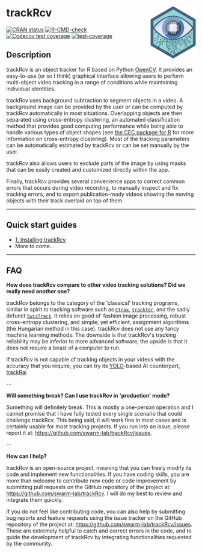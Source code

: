 
# trackRcv <a href="https://swarm-lab.github.io/trackRcv/"><img src="man/figures/logo.png" align="right" height="138" alt="trackRcv website" /></a>

<!-- badges: start -->
[![CRAN status](https://www.r-pkg.org/badges/version/trackRcv)](https://CRAN.R-project.org/package=trackRcv)
[![R-CMD-check](https://github.com/swarm-lab/trackRcv/actions/workflows/R-CMD-check.yaml/badge.svg)](https://github.com/swarm-lab/trackRcv/actions/workflows/R-CMD-check.yaml)
[![Codecov test coverage](https://codecov.io/gh/swarm-lab/trackRcv/graph/badge.svg)](https://app.codecov.io/gh/swarm-lab/trackRcv)
[![test-coverage](https://github.com/swarm-lab/trackRcv/actions/workflows/test-coverage.yaml/badge.svg)](https://github.com/swarm-lab/trackRcv/actions/workflows/test-coverage.yaml)
<!-- badges: end -->

## Description 

trackRcv is an object tracker for R based on Python [OpenCV](https://opencv.org/). 
It provides an easy-to-use (or so I think) graphical interface allowing users 
to perform multi-object video tracking in a range of conditions while 
maintaining individual identities.

trackRcv uses background subtraction to segment objects in a video. A background 
image can be provided by the user or can be computed by trackRcv automatically 
in most situations. Overlapping objects are then separated using cross-entropy 
clustering, an automated classification method that provides good computing 
performance while being able to handle various types of object shapes (see 
[the CEC package for R](https://swarm-lab.github.io/cec/) for more information 
on cross-entropy clustering). Most of the tracking parameters can be 
automatically estimated by trackRcv or can be set manually by the user. 

trackRcv also allows users to exclude parts of the image by using masks that can 
be easily created and customized directly within the app. 

Finally, trackRcv provides several convenience apps to correct common errors 
that occurs during video recording, to manually inspect and fix tracking errors, 
and to export publication-ready videos showing the moving objects with their 
track overlaid on top of them. 

---

## Quick start guides

+ [1. Installing trackRcv](https://swarm-lab.github.io/trackRcv/articles/z1_installing_trackRcv.html)
+ More to come...

---

## FAQ

**How does trackRcv compare to other video tracking solutions? Did we really need another one?**

trackRcv belongs to the category of the 'classical' tracking programs, similar 
in spirit to tracking software such as [`Ctrax`](http://ctrax.sourceforge.net/), 
[`tracktor`](https://github.com/vivekhsridhar/tracktor), and the sadly defunct
[`SwisTrack`](https://en.wikibooks.org/wiki/SwisTrack). It relies on good ol' 
fashion image processing, robust cross-entropy clustering, and simple, yet 
efficient, assignment algorithms (the Hungarian method in this case). trackRcv 
does not use any fancy machine learning methods. The downside is that trackRcv's 
tracking reliability may be inferior to more advanced software; the upside is 
that it does not require a beast of a computer to run. 

If trackRcv is not capable of tracking objects in your videos with the accuracy
that you require, you can try its 
[YOLO](https://github.com/ultralytics/ultralytics)-based AI counterpart, 
[trackRai](https://swarm-lab.github.io/trackRai)

-- 

**Will something break? Can I use trackRcv in 'production' mode?** 

Something will definitely break. This is mostly a one-person operation and I 
cannot promise that I have fully tested every single scenario that could 
challenge trackRcv. This being said, it will work fine in most cases and is 
certainly usable for most tracking projects. If you run into an issue, please 
report it at: https://github.com/swarm-lab/trackRcv/issues.

--

**How can I help?**

trackRcv is an open-source project, meaning that you can freely modify its code
and implement new functionalities. If you have coding skills, you are more than 
welcome to contribute new code or code improvement by submitting pull requests 
on the GitHub repository of the project at: https://github.com/swarm-lab/trackRcv. 
I will do my best to review and integrate them quickly. 

If you do not feel like contributing code, you can also help by submitting bug 
reports and feature requests using the issue tracker on the GitHub repository of 
the project at: https://github.com/swarm-lab/trackRcv/issues. These are extremely 
helpful to catch and correct errors in the code, and to guide the development of 
trackRcv by integrating functionalities requested by the community. 
